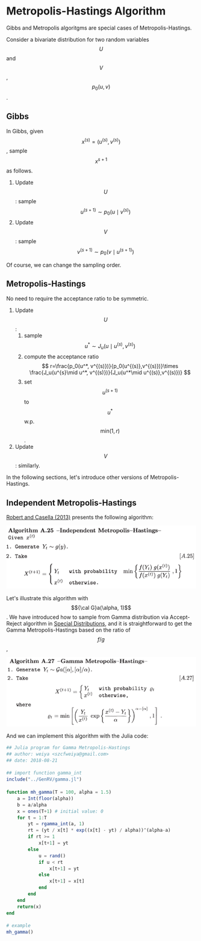 # Metropolis-Hastings Algorithm

Gibbs and Metropolis algoritgms are special cases of Metropolis-Hastings.

Consider a bivariate distribution for two random variables $$U$$ and $$V$$, $$p_0(u,v)$$.

## Gibbs

In Gibbs, given $$x^{(s)}=(u^{(s)},v^{(s)})$$, sample $$x^{s+1}$$ as follows.

1. Update $$U$$: sample $$u^{(s+1)}\sim p_0(u\mid v^{(s)})$$
2. Update $$V$$: sample $$v^{(s+1)}\sim p_0(v\mid u^{(s+1)})$$

Of course, we can change the sampling order.

## Metropolis-Hastings

No need to require the acceptance ratio to be symmetric.

1. Update $$U$$:
    1. sample $$u^*\sim J_u(u\mid u^{(s)}, v^{(s)})$$
    2. compute the acceptance ratio
    $$
    r=\frac{p_0(u^*, v^{(s)})}{p_0(u^{(s)},v^{(s)})}\times \frac{J_u(u^{s}\mid u^*, v^{(s)})}{J_u(u^*\mid u^{(s)},v^{(s)})}
    $$
    3. set $$u^{(s+1)}$$ to $$u^*$$ w.p. $$\mathrm{min}(1,r)$$.
2. Update $$V$$: similarly.

In the following sections, let's introduce other versions of Metropolis-Hastings.

## Independent Metropolis-Hastings

[Robert and Casella (2013)](https://www.springer.com/gp/book/9781475730715) presents the following algorithm:

![](imh.png)

Let's illustrate this algorithm with $${\cal G}a(\alpha, 1)$$. We have introduced how to sample from Gamma distribution via Accept-Reject algorithm in [Special Distributions](GenRV/special.md), and it is straightforward to get the Gamma Metropolis-Hastings based on the ratio of $$f/g$$,

![](gamma_imh.png)

And we can implement this algorithm with the Julia code:

```julia
## Julia program for Gamma Metropolis-Hastings
## author: weiya <szcfweiya@gmail.com>
## date: 2018-08-21

## import function gamma_int
include("../GenRV/gamma.jl")

function mh_gamma(T = 100, alpha = 1.5)
    a = Int(floor(alpha))
    b = a/alpha
    x = ones(T+1) # initial value: 0 
    for t = 1:T
        yt = rgamma_int(a, 1)
        rt = (yt / x[t] * exp((x[t] - yt) / alpha))^(alpha-a)
        if rt >= 1
            x[t+1] = yt
        else
            u = rand()
            if u < rt
                x[t+1] = yt
            else
                x[t+1] = x[t]
            end
        end   
    end
    return(x)
end

# example
mh_gamma()
```


